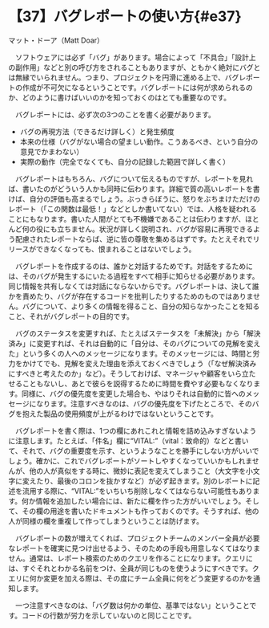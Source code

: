 # 【37】バグレポートの使い方{#e37}

<div class="author">マット・ドーア（Matt Doar）</div>

　ソフトウェアには必ず「バグ」があります。場合によって「不具合」「設計上の副作用」などと別の呼び方をされることもありますが、ともかく絶対にバグとは無縁でいられません。つまり、プロジェクトを円滑に進める上で、バグレポートの作成が不可欠になるということです。バグレポートには何が求められるのか、どのように書けばいいのかを知っておくのはとても重要なのです。

　バグレポートには、必ず次の3つのことを書く必要があります。

* バグの再現方法（できるだけ詳しく）と発生頻度
* 本来の仕様（バグがない場合の望ましい動作。こうあるべき、という自分の意見でかまわない）
* 実際の動作（完全でなくても、自分の記録した範囲で詳しく書く）

　バグレポートはもちろん、バグについて伝えるものですが、レポートを見れば、書いたのがどういう人かも同時に伝わります。詳細で質の高いレポートを書けば、自分の評価も高まるでしょう。ぶっきらぼうに、怒りをぶちまけただけのレポート（「この関数は最低！」などとしか書いてない）では、人格を疑われることにもなります。書いた人間がとても不機嫌であることは伝わりますが、ほとんど何の役にも立ちません。状況が詳しく説明され、バグが容易に再現できるよう配慮されたレポートならば、逆に皆の尊敬を集めるはずです。たとえそれでリリースができなくなっても、恨まれることはないでしょう。

　バグレポートを作成するのは、誰かと対話するためです。対話をするためには、そのバグが発生するにいたる過程をすべて相手に知らせる必要があります。同じ情報を共有しなくては対話にならないからです。バグレポートは、決して誰かを責めたり、バグが存在するコードを批判したりするためのものではありません。バグについて、より多くの情報を得ること、自分の知らなかったことを知ること、それがバグレポートの目的です。

　バグのステータスを変更すれば、たとえばステータスを「未解決」から「解決済み」に変更すれば、それは自動的に「自分は、そのバグについての見解を変えた」という多くの人へのメッセージになります。そのメッセージには、時間と労力をかけてでも、見解を変えた理由を添えておくべきでしょう（「なぜ解決済みにすべきと考えたのか」など）。そうしておけば、マネージャや顧客をいら立たせることもないし、あとで彼らを説得するために時間を費やす必要もなくなります。同様に、バグの優先度を変更した場合も、やはりそれは自動的に皆へのメッセージになります。注意すべきなのは、バグの優先度を下げたところで、そのバグを抱えた製品の使用頻度が上がるわけではないということです。

　バグレポートを書く際は、1つの欄にあれこれと情報を詰め込みすぎないように注意します。たとえば、「件名」欄に“VITAL:”（vital：致命的）などと書いて、それで、バグの重要度を示す、というようなことを勝手にしない方がいいでしょう。確かに、これでバグレポートがソートしやすくなっていいかもしれませんが、他の人が真似をする時に、微妙に表記を変えてしまうこと（大文字を小文字に変えたり、最後のコロンを抜かすなど）が必ず起きます。別のレポートに記述を流用する際に、“VITAL:”をいちいち削除しなくてはならない可能性もあります。何か情報を追加したい場合には、新たに欄を作った方がいいでしょう。そして、その欄の用途を書いたドキュメントも作っておくのです。そうすれば、他の人が同様の欄を重複して作ってしまうということは防げます。

　バグレポートの数が増えてくれば、プロジェクトチームのメンバー全員が必要なレポートを確実に見つけ出せるよう、そのための手段も用意しなくてはなりません。通常は、レポート検索のためのクエリを作ることになります。クエリには、すぐそれとわかる名前をつけ、全員が同じものを使うようにすべきです。クエリに何か変更を加える際は、その度にチーム全員に何をどう変更するのかを通知します。

　一つ注意すべきなのは、「バグ数は何かの単位、基準ではない」ということです。コードの行数が労力を示していないのと同じことです。
